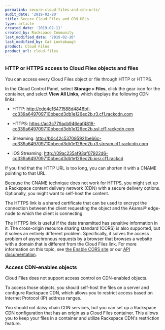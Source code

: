 ```yaml
---
permalink: secure-cloud-files-and-cdn-urls/
audit_date: '2019-02-20'
title: Secure Cloud Files and CDN URLs
type: article
created_date: '2019-02-11'
created_by: Rackspace Community
last_modified_date: '2019-02-20'
last_modified_by: Cat Lookabaugh
product: Cloud Files
product_url: cloud-files
---
```


### HTTP or HTTPS access to Cloud Files objects and files

You can access every Cloud Files object or file through HTTP or HTTPS.

In the Cloud Control Panel, select **Storage > Files**, click the gear icon for the container,
and select **View All Links**, which displays the following CDN links:

- HTTP: http://cdc4c16471588d4846bf-cc339a649709710bbecd3db1e126ec2b.r3.cf1.rackcdn.com

- HTTPS: https://ac3c779acb946eaf4819-cc339a649709710bbecd3db1e126ec2b.ssl.cf1.rackcdn.com

- Streaming: http://b0c42c537095921be66c-cc339a649709710bbecd3db1e126ec2b.r3.stream.cf1.rackcdn.com

- iOS Streaming: http://09ac235af93af07922d6-cc339a649709710bbecd3db1e126ec2b.iosr.cf1.rackcd

If you find that the HTTP URL is too long, you can shorten it with a CNAME pointing to that URL.

Because the CNAME technique does not work for HTTPS, you might set up a Rackspace content
delivery network (CDN) with a secure delivery options. Optionally, you might want to self-host
the content.

The HTTPS link is a shared certificate that can be used to encrypt the connection between the client
requesting the object and the Akamai&reg; edge-node to which the client is connecting.

The HTTPS link is useful if the data transmitted has sensitive information in it.
The cross-origin resource sharing standard (CORS) is also supported, but it solves
an entirely different problem. Specifically, it solves the access problem of asynchronous requests
by a browser that browses a website with a domain that is different from the Cloud Files link.
For more information on this topic, see [the Enable CORS site](http://enable-cors.org) or
our [API documentation](https://developer.rackspace.com/docs/cloud-files/v1/developer-guide/#cors).

### Access CDN-enables objects

Cloud Files does not support access control on CDN-enabled objects.

To access those objects, you should self-host the files on a server and configure Rackspace CDN,
which allows you to restrict access based on Internet Protocol (IP) address ranges.

You should not daisy chain CDN services, but you can set up a Rackspace CDN configuration that has
an origin as a Cloud Files container. This allows you to keep your files in a container and utilize
Rackspace CDN's restriction feature.

